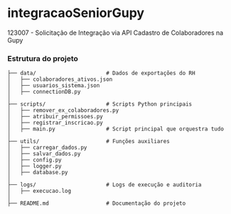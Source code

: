# integracaoSeniorGupy
123007 - Solicitação de Integração via API Cadastro de Colaboradores na Gupy

### Estrutura do projeto

```
├── data/                      # Dados de exportações do RH
│   ├── colaboradores_ativos.json
│   ├── usuarios_sistema.json
│   ├── connectionDB.py
│
├── scripts/                   # Scripts Python principais
│   ├── remover_ex_colaboradores.py
│   ├── atribuir_permissoes.py
│   ├── registrar_inscricao.py
│   ├── main.py                # Script principal que orquestra tudo
│
├── utils/                     # Funções auxiliares
│   ├── carregar_dados.py
│   ├── salvar_dados.py
│   ├── config.py
│   ├── logger.py
│   ├── database.py
│
├── logs/                      # Logs de execução e auditoria
│   ├── execucao.log
│
├── README.md                  # Documentação do projeto
```
